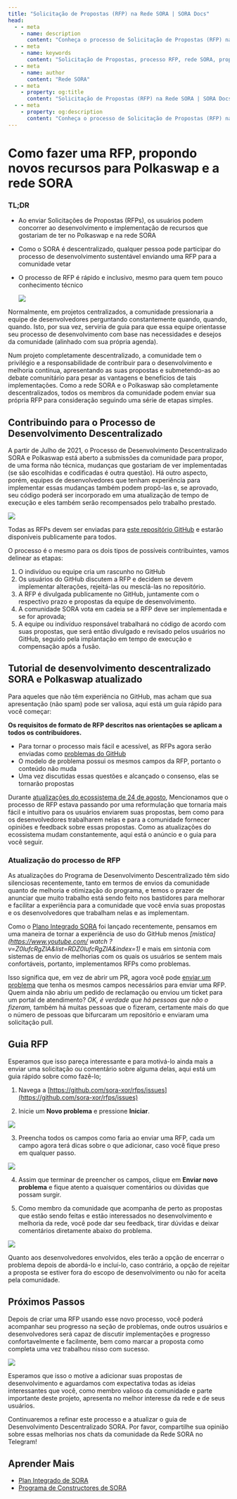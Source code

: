 ```yaml
---
title: "Solicitação de Propostas (RFP) na Rede SORA | SORA Docs"
head:
  - - meta
    - name: description
      content: "Conheça o processo de Solicitação de Propostas (RFP) na rede SORA. Descubra como o sistema RFP permite que os membros da comunidade proponham e contribuam para o desenvolvimento do ecossistema SORA, enviando propostas de projetos e colaborando com a equipe da SORA."
  - - meta
    - name: keywords
      content: "Solicitação de Propostas, processo RFP, rede SORA, propostas comunitárias, colaboração em projetos de desenvolvimento"
  - - meta
    - name: author
      content: "Rede SORA"
  - - meta
    - property: og:title
      content: "Solicitação de Propostas (RFP) na Rede SORA | SORA Docs"
  - - meta
    - property: og:description
      content: "Conheça o processo de Solicitação de Propostas (RFP) na rede SORA. Descubra como o sistema RFP permite que os membros da comunidade proponham e contribuam para o desenvolvimento do ecossistema SORA, enviando propostas de projetos e colaborando com a equipe da SORA."
---
```


# Como fazer uma RFP, propondo novos recursos para Polkaswap e a rede SORA

### TL;DR

- Ao enviar Solicitações de Propostas (RFPs), os usuários podem concorrer ao desenvolvimento e implementação de recursos que gostariam de ter no Polkaswap e na rede SORA
- Como o SORA é descentralizado, qualquer pessoa pode participar do processo de desenvolvimento sustentável enviando uma RFP para a comunidade vetar
- O processo de RFP é rápido e inclusivo, mesmo para quem tem pouco conhecimento técnico

  ![](/.gitbook/assets/how-to-rfp.png)

Normalmente, em projetos centralizados, a comunidade pressionaria a equipe de desenvolvedores perguntando constantemente quando, quando, quando. Isto, por sua vez, serviria de guia para que essa equipe orientasse seu processo de desenvolvimento com base nas necessidades e desejos da comunidade (alinhado com sua própria agenda).

Num projeto completamente descentralizado, a comunidade tem o privilégio e a responsabilidade de contribuir para o desenvolvimento e melhoria contínua, apresentando as suas propostas e submetendo-as ao debate comunitário para pesar as vantagens e benefícios de tais implementações. Como a rede SORA e o Polkaswap são completamente descentralizados, todos os membros da comunidade podem enviar sua própria RFP para consideração seguindo uma série de etapas simples.

## Contribuindo para o Processo de Desenvolvimento Descentralizado

A partir de Julho de 2021, o Processo de Desenvolvimento Descentralizado SORA e Polkaswap está aberto a submissões da comunidade para propor, de uma forma não técnica, mudanças que gostariam de ver implementadas (se são escolhidas e codificadas é outra questão). Há outro aspecto, porém, equipes de desenvolvedores que tenham experiência para implementar essas mudanças também podem propô-las e, se aprovado, seu código poderá ser incorporado em uma atualização de tempo de execução e eles também serão recompensados ​​pelo trabalho prestado.

![](/.gitbook/assets/SORADDP.png)

Todas as RFPs devem ser enviadas para [este repositório GitHub](https://github.com/sora-xor/rfps) e estarão disponíveis publicamente para todos.

O processo é o mesmo para os dois tipos de possíveis contribuintes, vamos delinear as etapas:

1. O indivíduo ou equipe cria um rascunho no GitHub
2. Os usuários do GitHub discutem a RFP e decidem se devem implementar alterações, rejeitá-las ou mesclá-las no repositório.
3. A RFP é divulgada publicamente no GitHub, juntamente com o respectivo prazo e propostas da equipe de desenvolvimento.
4. A comunidade SORA vota em cadeia se a RFP deve ser implementada e se for aprovada;
5. A equipe ou indivíduo responsável trabalhará no código de acordo com suas propostas, que será então divulgado e revisado pelos usuários no GitHub, seguido pela implantação em tempo de execução e compensação após a fusão.

## Tutorial de desenvolvimento descentralizado SORA e Polkaswap atualizado

Para aqueles que não têm experiência no GitHub, mas acham que sua apresentação (não spam) pode ser valiosa, aqui está um guia rápido para você começar:

**Os requisitos de formato de RFP descritos nas orientações se aplicam a todos os contribuidores.**

- Para tornar o processo mais fácil e acessível, as RFPs agora serão enviadas como [problemas do GitHub](https://docs.github.com/en/issues/tracking-your-work-with-issues/about-issues)
- O modelo de problema possui os mesmos campos da RFP, portanto o conteúdo não muda
- Uma vez discutidas essas questões e alcançado o consenso, elas se tornarão propostas

Durante [atualizações do ecossistema de 24 de agosto](https://medium.com/sora-xor/august-24-2022-ecosystem-updates-for-sora-polkaswap-and-fearless-wallet-3bc949142e17), Mencionamos que o processo de RFP estava passando por uma reformulação que tornaria mais fácil e intuitivo para os usuários enviarem suas propostas, bem como para os desenvolvedores trabalharem nelas e para a comunidade fornecer opiniões e feedback sobre essas propostas. Como as atualizações do ecossistema mudam constantemente, aqui está o anúncio e o guia para você seguir.

### Atualização do processo de RFP

As atualizações do Programa de Desenvolvimento Descentralizado têm sido silenciosas recentemente, tanto em termos de envios da comunidade quanto de melhoria e otimização do programa, e temos o prazer de anunciar que muito trabalho está sendo feito nos bastidores para melhorar e facilitar a experiência para a comunidade que você envia suas propostas e os desenvolvedores que trabalham nelas e as implementam.

Como o [Plano Integrado SORA](https://sora.org/plan) foi lançado recentemente, pensamos em uma maneira de tornar a experiência de uso do GitHub menos *[mística](https://www.youtube.com/ watch ?v=Z0lufcRgZlA&list=RDZ0lufcRgZlA&index=1)* e mais em sintonia com sistemas de envio de melhorias com os quais os usuários se sentem mais confortáveis, portanto, implementamos RFPs como problemas.

Isso significa que, em vez de abrir um PR, agora você pode [enviar um problema](https://github.com/sora-xor/rfps/issues) que tenha os mesmos campos necessários para enviar uma RFP. Quem ainda não abriu um pedido de reclamação ou enviou um ticket para um portal de atendimento? *OK, é verdade que há pessoas que não o fizeram,* também há muitas pessoas que o fizeram, certamente mais do que o número de pessoas que bifurcaram um repositório e enviaram uma solicitação pull.

## Guia RFP

Esperamos que isso pareça interessante e para motivá-lo ainda mais a enviar uma solicitação ou comentário sobre alguma delas, aqui está um guia rápido sobre como fazê-lo;

1. Navega a [https://github.com/sora-xor/rfps/issues](https://github.com/sora-xor/rfps/issues)

2. Inicie um **Novo problema** e pressione **Iniciar**.

![](/.gitbook/assets/rfp-1.png)

3. Preencha todos os campos como faria ao enviar uma RFP, cada um campo agora terá dicas sobre o que adicionar, caso você fique preso em qualquer passo.

![](/.gitbook/assets/rfp-2.png)

4. Assim que terminar de preencher os campos, clique em **Enviar novo problema** e fique atento a quaisquer comentários ou dúvidas que possam surgir.

5. Como membro da comunidade que acompanha de perto as propostas que estão sendo feitas e estão interessados ​​no desenvolvimento e melhoria da rede, você pode dar seu feedback, tirar dúvidas e deixar comentários diretamente abaixo do problema.

![](/.gitbook/assets/rfp-3.png)

Quanto aos desenvolvedores envolvidos, eles terão a opção de encerrar o problema depois de abordá-lo e incluí-lo, caso contrário, a opção de rejeitar a proposta se estiver fora do escopo de desenvolvimento ou não for aceita pela comunidade.

## Próximos Passos

Depois de criar uma RFP usando esse novo processo, você poderá acompanhar seu
progresso na seção de problemas, onde outros usuários e desenvolvedores
será capaz de discutir implementações e progresso confortavelmente e
facilmente, bem como marcar a proposta como completa uma vez
trabalhou nisso com sucesso.

![](/.gitbook/assets/rfp-4.png)

Esperamos que isso o motive a adicionar suas propostas de desenvolvimento e aguardamos com expectativa todas as ideias interessantes que você, como membro valioso da comunidade e parte importante deste projeto, apresenta no melhor interesse da rede e de seus usuários.

Continuaremos a refinar este processo e a atualizar o guia de Desenvolvimento Descentralizado SORA. Por favor, compartilhe sua opinião sobre essas melhorias nos chats da comunidade da Rede SORA no Telegram!

## Aprender Mais

- [Plan Integrado de SORA](/pt/integrated-plan.md)
- [Programa de Constructores de SORA](/pt/sora-builders.md)
